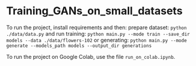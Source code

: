 # Training_GANs_on_small_datasets
To run the project, install requirements and then:
prepare dataset: 
`python ./data/data.py`
and run training:
`python main.py --mode train --save_dir models --data ./data/flowers-102`
or generating:
`python main.py --mode generate --models_path models --output_dir generations`

To run the project on Google Colab, use the file `run_on_colab.ipynb`.